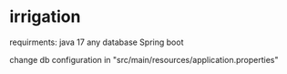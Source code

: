 # irrigation

requirments:
java 17
any database
Spring boot

change db configuration in "src/main/resources/application.properties"
